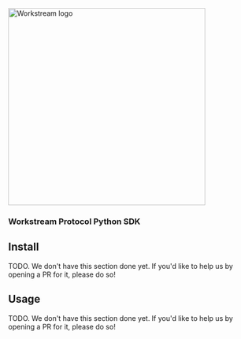 <img alt="Workstream logo" src="https://user-images.githubusercontent.com/1224077/103751454-4d9b8200-5043-11eb-83b8-1743914b1125.png" width="400px" />


### Workstream Protocol Python SDK
 
## Install

TODO. We don't have this section done yet. If you'd like to help us by opening a PR for it, please do so!

## Usage

TODO. We don't have this section done yet. If you'd like to help us by opening a PR for it, please do so!

